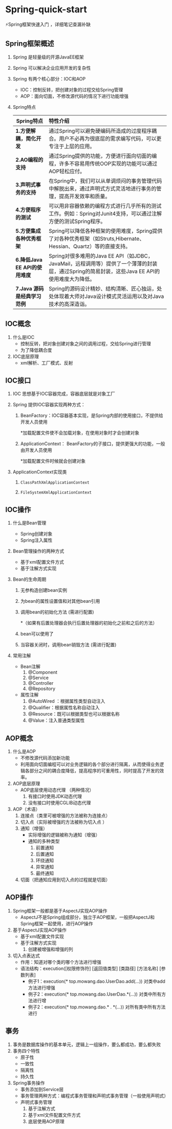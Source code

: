 # Spring-quick-start
⚡Spring框架快速入门 ，详细笔记查漏补缺

## Spring框架概述

1. Spring 是轻量级的开源JavaEE框架

2. Spring 可以解决企业应用开发的复杂性

3. Spring 有两个核心部分：IOC和AOP

   - IOC：控制反转，把创建对象的过程交给Spring管理
   - AOP：面向切面，不修改源代码的情况下进行功能增强

4. Spring特点

   | Spring特点                      | 特性介绍                                                     |
   | ------------------------------- | :----------------------------------------------------------- |
   | **1.方便解耦，简化开发**        | 通过Spring可以避免硬编码所造成的过度程序耦合。用户不必再为很底层的需求编写代码，可以更专注于上层的应用。 |
   | **2.AO编程的支持**              | 通过Spring提供的功能，方便进行面向切面的编程，许多不容易用传统OOP实现的功能可以通过AOP轻松应付。 |
   | **3.声明式事务的支持**          | 在Spring中，我们可以从单调烦闷的事务管理代码中解脱出来，通过声明式方式灵活地进行事务的管理，提高开发效率和质量。 |
   | **4.方便程序的测试**            | 可以用非容器依赖的编程方式进行几乎所有的测试工作。例如：Spring对Junit4支持，可以通过注解方便的测试Spring程序。 |
   | **5.方便集成各种优秀框架**      | Spring可以降低各种框架的使用难度，Spring提供了对各种优秀框架（如Struts,Hibernate、Hessian、Quartz）等的直接支持。 |
   | **6.降低Java EE API的使用难度** | Spring对很多难用的Java EE API（如JDBC，JavaMail，远程调用等）提供了一个薄薄的封装层，通过Spring的简易封装，这些Java EE API的使用难度大为降低。 |
   | **7.Java 源码是经典学习范例**   | Spring的源码设计精妙、结构清晰、匠心独运，处处体现着大师对Java设计模式灵活运用以及对Java技术的高深造诣。 |


## IOC概念

1. 什么是IOC
   - 控制反转，把对象创建对象之间的调用过程，交给Spring进行管理
   - 为了降低耦合度
2. IOC底层原理
   -    xml解析、工厂模式、反射

## IOC接口

1. IOC 思想基于IOC容器完成，容器底层就是对象工厂

2. Spring 提供IOC容器实现两种方式：

   1. BeanFactory：IOC容器基本实现，是Spring内部的使用接口，不提供给开发人员使用

      *加载配置文件使不会加载对象，在使用对象时才会创建对象

   2. ApplicationContext： BeanFactory的子接口，提供更强大的功能，一般由开发人员使用

      *加载配置文件时候就会创建对象

3. ApplicationContext实现类

   1. ```
      ClassPathXmlApplicationContext
      ```

   2. ```
      FileSystemXmlApplicationContext
      ```

## IOC操作

1. 什么是Bean管理

   - Spring创建对象
   - Spring注入属性

2. Bean管理操作的两种方式

   - 基于xml配置文件方式
   - 基于注解方式实现

3. Bean的生命周期

   1. 无参构造创建bean实例

   2. 为bean的属性设置值和对其他bean引用

   3. 调用bean的初始化方法 (需进行配置)

      *（如果有后置处理器会执行后置处理器的初始化之前和之后的方法）

   4. bean可以使用了

   5. 当容器关闭时，调用bean销毁方法 (需进行配置)

4. 常用注解

   - Bean注解
     1. @Component
     2. @Service
     3. @Controller
     4. @Repository
   - 属性注解
     1. @AutoWired ：根据属性类型自动注入
     2. @Qualifier：根据属性名称自动注入
     3. @Resource：既可以根据类型也可以根据名称
     4. @Value：注入普通类型属性

## AOP概念

1. 什么是AOP
   - 不修改源代码添加新功能
   - 利用面向切面编程可以对业务逻辑的各个部分进行隔离，从而使得业务逻辑各部分之间的耦合度降低，提高程序的可重用性，同时提高了开发的效率。
2. AOP底层原理
   - AOP底层使用动态代理 （两种情况）
     1. 有接口时使用JDK动态代理
     2. 没有接口时使用CGLIB动态代理
3. AOP（术语）
   1. 连接点（类里可被增强的方法被称为连接点）
   2. 切入点（实际被增强的方法被称为切入点 ）
   3. 通知（增强）
      - 实际增强的逻辑被称为通知（增强）
      - 通知的多种类型
        1. 前置通知
        2. 后置通知
        3. 环绕通知
        4. 异常通知
        5. 最终通知
   4. 切面（把通知应用到切入点的过程就是切面）

## AOP操作

1. Spring框架一般都是基于AspectJ实现AOP操作
   - AspectJ不是Spring组成部分，独立于AOP框架，一般把AspectJ和Spring框架一起使用，进行AOP操作
2. 基于AspectJ实现AOP操作
   - 基于xml配置文件实现
   - 基于注解方式实现
     1. 创建被增强和增强的列
3. 切入点表达式
   - 作用：知道对哪个类的哪个方法进行增强
   - 语法结构：execution([权限修饰符] [返回值类型] [类路径] [方法名称] [参数列表]
     - 例子1：execution(* top.mowang.dao.UserDao.add(...)) 对类中add方法进行增强
     - 例子2：execution(* top.mowang.dao.UserDao.*(...)) 对类中所有方法进行增
     - 例子2：execution(* top.mowang.dao.* . *(...)) 对所有类中所有方法进行

## 事务

1. 事务是数据库操作的基本单元，逻辑上一组操作，要么都成功，要么都失败
2. 事务四个特性
   - 原子性
   - 一致性
   - 隔离性
   - 持久性
3. Spring事务操作
   - 事务添加到Service层
   - 事务管理两种方式：编程式事务管理和声明式事务管理（一般使用声明式）
   - 声明式事务管理
     1. 基于注解方式
     2. 基于xml文件配置文件方式
     3. 底层使用AOP原理
